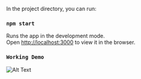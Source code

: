 In the project directory, you can run:

### `npm start`

Runs the app in the development mode.\
Open [http://localhost:3000](http://localhost:3000) to view it in the browser.

### `Working Demo`


![Alt Text](https://i.imgur.com/h6G6nlu.gif)
